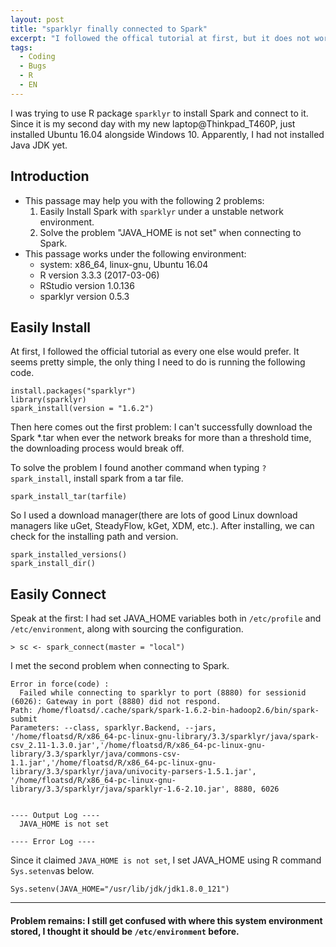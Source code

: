 ```yaml
---
layout: post
title: "sparklyr finally connected to Spark"
excerpt: "I followed the offical tutorial at first, but it does not work will either with a unstable network environment or a fresh system."
tags:
  - Coding
  - Bugs
  - R
  - EN
---
```



I was trying to use R package `sparklyr` to install Spark and
connect to it. Since it is my second day with my new
laptop@Thinkpad_T460P, just installed Ubuntu 16.04 alongside
Windows 10. Apparently, I had not installed Java JDK yet.


## Introduction
- This passage may help you with the following 2 problems:
  1. Easily Install Spark with `sparklyr` under a unstable
  network environment.
  2. Solve the problem "JAVA_HOME is not set" when connecting to Spark.
- This passage works under the following environment:
  - system: x86_64, linux-gnu, Ubuntu 16.04
  - R version 3.3.3 (2017-03-06)
  - RStudio version 1.0.136
  - sparklyr version 0.5.3

## Easily Install
At first, I followed the official tutorial as every one else
would prefer. It seems pretty simple, the only thing I need to
do is running the following code.

```
install.packages("sparklyr")
library(sparklyr)
spark_install(version = "1.6.2")
```
Then here comes out the first problem: I can't successfully download the Spark
*.tar when ever the network breaks for more than a threshold time, the downloading process
would break off.

To solve the problem I found another command when typing `?spark_install`,
install spark from a tar file.

```
spark_install_tar(tarfile)
```
So I used a download manager(there are lots of good Linux download
managers like uGet, SteadyFlow, kGet, XDM, etc.). After installing, we can
check for the installing path and version.

```
spark_installed_versions()
spark_install_dir()
```

## Easily Connect
Speak at the first: I had set JAVA_HOME variables both in `/etc/profile`
and `/etc/environment`, along with sourcing the configuration.

```
> sc <- spark_connect(master = "local")
```
I met the second problem when connecting to Spark.

```
Error in force(code) :
  Failed while connecting to sparklyr to port (8880) for sessionid (6026): Gateway in port (8880) did not respond.
Path: /home/floatsd/.cache/spark/spark-1.6.2-bin-hadoop2.6/bin/spark-submit
Parameters: --class, sparklyr.Backend, --jars, '/home/floatsd/R/x86_64-pc-linux-gnu-library/3.3/sparklyr/java/spark-csv_2.11-1.3.0.jar','/home/floatsd/R/x86_64-pc-linux-gnu-library/3.3/sparklyr/java/commons-csv-1.1.jar','/home/floatsd/R/x86_64-pc-linux-gnu-library/3.3/sparklyr/java/univocity-parsers-1.5.1.jar', '/home/floatsd/R/x86_64-pc-linux-gnu-library/3.3/sparklyr/java/sparklyr-1.6-2.10.jar', 8880, 6026


---- Output Log ----
  JAVA_HOME is not set

---- Error Log ----
```

Since it claimed `JAVA_HOME is not set`, I set JAVA_HOME using R
command `Sys.setenv`as below.

```
Sys.setenv(JAVA_HOME="/usr/lib/jdk/jdk1.8.0_121")
```

-----
#### Problem remains: I still get confused with where this system environment stored, I thought it should be `/etc/environment` before.

